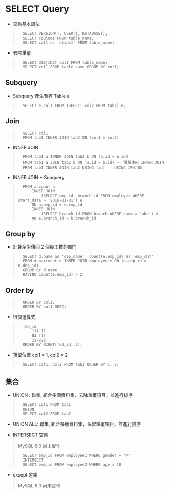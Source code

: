 # SELECT Query

* 查詢基本語法

>		SELECT VERSION(), USER(), DATABASE(); 
>		SELECT coulums FROM table_name;
>		SELECT col1 as 'alias1' FROM table_name;

* 去除重覆

>		SELECT DISTINCT col1 FROM table_name;
>		SELECT col1 FROM table_name GROUP BY col1;

## Subquery

* Subquery 產生暫存 Table e

>		SELECT e.col1 FROM (SELECT col2 FROM tab2) e;

## Join

>		SELECT col1
>		FROM tab1 INNER JOIN tab2 ON (col1 = col2)

* INNER JOIN

>		FROM tab1 a INNER JOIN tab2 b ON (a.id = b.id)
>		FROM tab1 a JOIN tab2 b ON (a.id = b.id) -- 預設使用 INNER JOIN
>		FROM tab1 INNER JOIN tab2 USING (id) -- USING 取代 ON

* INNER JOIN + Subquery

>		FROM account a 
>			INNER JOIN
>				(SELECT emp_id, branch_id FROM employee WHERE start_date > '2016-01-01') e
>			ON a.emp_id = e.emp_id
>			INNER JOIN
>				(SELECT branch_id FROM branch WHERE name = 'abc') b
>			ON e.branch_id = b.branch_id

## Group by

* 計算至少傳回 2 個員工數的部門

>		SELECT d.name as 'dep_name', count(e.emp_id) as 'emp_cnt'
>		FROM department d INNER JOIN employee e ON (d.dep_id = e.dep_id)
>		GROUP BY d.name
>		HAVING count(e.emp_id) > 2

## Order by

>		ORDER BY col1;
>		ORDER BY col1 DESC; 

* 根據運算式

>		fed_id
>			111-11
>			04-111
>			22-222
>		ORDER BY RIGHT(fed_id, 3);

* 預留位置 col1 = 1, col2 = 2

>		SELECT col1, col2 FROM tab1 ORDER BY 1, 2;

## 集合

* UNION : 聯集, 組合多個資料集，去除重覆項目，並進行排序

>		SELECT col1 FROM tab1
>		UNION
>		SELECT col2 FROM tab2

* UNION ALL: 聯集, 組合多個資料集，保留重覆項目，並進行排序

* INTERSECT 交集

>	MySQL 6.0 尚未實作

>		SELECT emp_id FROM employee1 WHERE gender = 'M'
>		INTERSECT
>		SELECT emp_id FROM employee2 WHERE age > 18

* except 差集

>	MySQL 6.0 尚未實作


